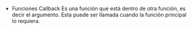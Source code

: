 * Funciones Callback
Es una función que está dentro de otra función, es decir el argumento.
Esta puede ser llamada cuando la función principal lo requiera.